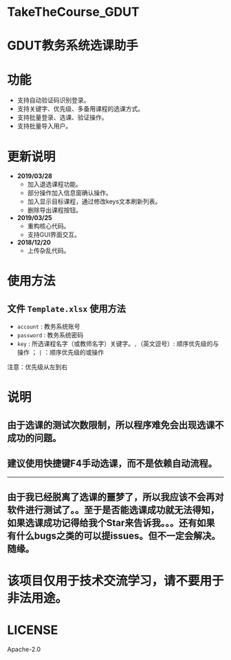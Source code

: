 # TakeTheCourse_GDUT
# GDUT教务系统选课助手

# 功能

* 支持自动验证码识别登录。
* 支持关键字、优先级、多备用课程的选课方式。
* 支持批量登录、选课、验证操作。
* 支持批量导入用户。

# 更新说明
* **2019/03/28**
	* 加入退选课程功能。
	* 部分操作加入信息窗确认操作。 
	* 加入显示目标课程，通过修改keys文本刷新列表。
	* 删除导出课程按钮。
* **2019/03/25**
    * 重构核心代码。
    * 支持GUI界面交互。
* **2018/12/20**
    * 上传杂乱代码。


# 使用方法

## **文件 ``Template.xlsx`` 使用方法**

* ``account``  : 教务系统账号
* ``password`` : 教务系统密码
* ``key``      : 所选课程名字（或教师名字）关键字。``,``（英文逗号）: 顺序优先级的与操作 ； ``|`` ：顺序优先级的或操作
  
注意：优先级从左到右



# 说明 
## 由于选课的测试次数限制，所以程序难免会出现选课不成功的问题。
## 建议使用快捷键F4手动选课，而不是依赖自动流程。
***
## 由于我已经脱离了选课的噩梦了，所以我应该不会再对软件进行测试了。。至于是否能选课成功就无法得知，如果选课成功记得给我个Star来告诉我。。。还有如果有什么bugs之类的可以提issues。但不一定会解决。随缘。


# 该项目仅用于技术交流学习，请不要用于非法用途。

# LICENSE
  Apache-2.0
